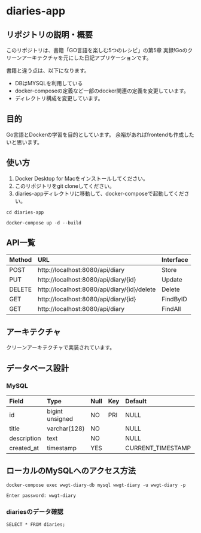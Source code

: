 # diaries-app

## リポジトリの説明・概要

このリポジトリは、書籍「GO言語を楽しむ5つのレシピ」の第5章 実録!Goのクリーンアーキテクチャを元にした日記アプリケーションです。

書籍と違う点は、以下になります。
- DBはMYSQLを利用している
- docker-composeの定義など一部のdocker関連の定義を変更しています。
- ディレクトリ構成を変更しています。

## 目的

Go言語とDockerの学習を目的としています。
余裕があればfrontendも作成したいと思います。

## 使い方
1. Docker Desktop for Macをインストールしてください。
1. このリポジトリをgit cloneしてください。
1. diaries-appディレクトリに移動して、docker-composeで起動してください。
```
cd diaries-app

docker-compose up -d --build
```

## API一覧

| Method | URL                                         | Interface |
| :----- | :------------------------------------------ | :-------- |
| POST   | http://localhost:8080/api/diary             | Store     |
| PUT    | http://localhost:8080/api/diary/{id}        | Update    | 
| DELETE | http://localhost:8080/api/diary/{id}/delete | Delete    | 
| GET    | http://localhost:8080/api/diary/{id}        | FindByID  | 
| GET    | http://localhost:8080/api/diary             | FindAll   | 



## アーキテクチャ

クリーンアーキテクチャで実装されています。

## データベース設計

### MySQL

| Field       | Type            | Null | Key  | Default           | Extra             |
| :---------- | :-------------- | :----| :--- | :---------------- | :---------------- |
| id          | bigint unsigned | NO   | PRI  | NULL              | auto_increment    |
| title       | varchar(128)    | NO   |      | NULL              |                   |
| description | text            | NO   |      | NULL              |                   |
| created_at  | timestamp       | YES  |      | CURRENT_TIMESTAMP | DEFAULT_GENERATED |

## ローカルのMySQLへのアクセス方法

```
docker-compose exec wwgt-diary-db mysql wwgt-diary -u wwgt-diary -p

Enter password: wwgt-diary
```

### diariesのデータ確認
```
SELECT * FROM diaries;
```